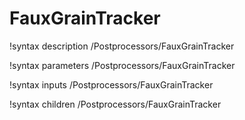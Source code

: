 <!-- MOOSE Documentation Stub: Remove this when content is added. -->

# FauxGrainTracker

!syntax description /Postprocessors/FauxGrainTracker

!syntax parameters /Postprocessors/FauxGrainTracker

!syntax inputs /Postprocessors/FauxGrainTracker

!syntax children /Postprocessors/FauxGrainTracker
